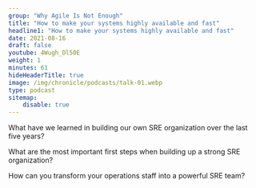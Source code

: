 ```yaml
---
group: "Why Agile Is Not Enough"
title: "How to make your systems highly available and fast"
headline1: "How to make your systems highly available and fast"
date: 2021-08-16
draft: false
youtube: 4Wugh_Dl50E
weight: 1
minutes: 61
hideHeaderTitle: true
image: /img/chronicle/podcasts/talk-01.webp
type: podcast
sitemap:
    disable: true
---
```


What have we learned in building our own SRE organization over the last five years?

What are the most important first steps when building up a strong SRE organization?

How can you transform your operations staff into a powerful SRE team?
